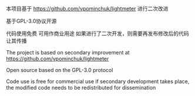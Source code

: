本项目基于 https://github.com/vpominchuk/lightmeter 进行二次改进

基于GPL-3.0协议开源

代码使用免费 可用作商业用途 如果进行了二次开发，则需要再发布修改后的代码让其传播

The project is based on secondary improvement at https://github.com/vpominchuk/lightmeter

Open source based on the GPL-3.0 protocol

Code use is free for commercial use if secondary development takes place, the modified code needs to be redistributed for dissemination

